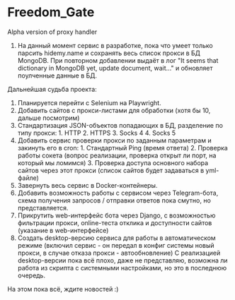 # Freedom_Gate
Alpha version of proxy handler

1. На данный момент сервис в разработке, пока что умеет только парсить hidemy.name и сохранять весь список прокси в БД MongoDB.
  При повторном добавлении выдаёт в лог "It seems that dictionary in MongoDB yet, update document, wait..." и обновляет поулченные данные в БД.


Дальнейшая судьба проекта:
  1. Планируется перейти с Selenium на Playwright.
  2. Добавить сайтов с прокси-листами для обработки (хотя бы 10, дальше посмотрим)
  3. Стандартизация JSON-объектов попадающих в БД, разделение по типу прокси:
    1. HTTP
    2. HTTPS
    3. Socks 4
    4. Socks 5
  4. Добавить сервис проверки прокси по заданным параметрам и закинуть его в cron: 
    1. Стандартный Ping (время ответа)
    2. Проверка работы сокета (вопрос реализации, проверка открыт ли порт, на который мы ломимся)
    3. Проверка доступа основного набора сайтов через этот прокси (список сайтов будет задаваться в yml-файле)
  5. Завернуть весь сервис в Docker-контейнеры.
  6. Добавить возможность работы с сервисом через Telegram-бота, схема получения запросов / отправки ответов пока смутно, но представляется.
  7. Прикрутить web-интерфейс бота через Django, с возможностью фильтрации прокси, online-теста отклика и доступности сайтов (указание в web-интерфейсе)
  8. Создать desktop-версию сервиса для работы в автоматическом режиме (включил сервис - он передал в конфиг системы новый прокси, в случае отказа прокси - автообновление)
      С реализацией desktop-версии пока всё плохо, даже не представляю, возможна ли работа из скрипта с системными настройками, но это в последнюю очередь.
      
      
На этом пока всё, ждите новостей :)
